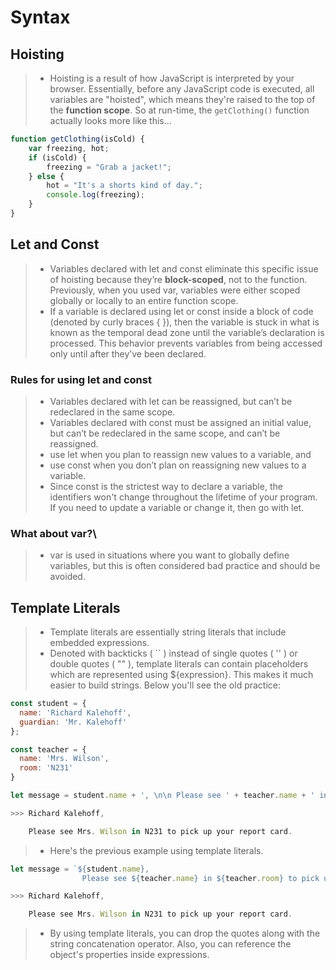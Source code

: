 # Syntax

## Hoisting

>- Hoisting is a result of how JavaScript is interpreted by your browser. Essentially, before any JavaScript code is executed, all variables are "hoisted", which means they're raised to the top of the __function scope__. So at run-time, the `getClothing()` function actually looks more like this…

```javascript
function getClothing(isCold) {
    var freezing, hot;
    if (isCold) {
        freezing = "Grab a jacket!";
    } else {
        hot = "It's a shorts kind of day.";
        console.log(freezing);
    }
}
```

## Let and Const

>- Variables declared with let and const eliminate this specific issue of hoisting because they’re __block-scoped__, not to the function. Previously, when you used var, variables were either scoped globally or locally to an entire function scope.
>- If a variable is declared using let or const inside a block of code (denoted by curly braces { }), then the variable is stuck in what is known as the temporal dead zone until the variable’s declaration is processed. This behavior prevents variables from being accessed only until after they’ve been declared.

### Rules for using let and const

>- Variables declared with let can be reassigned, but can’t be redeclared in the same scope.
>- Variables declared with const must be assigned an initial value, but can’t be redeclared in the same scope, and can’t be reassigned.
>- use let when you plan to reassign new values to a variable, and
>- use const when you don’t plan on reassigning new values to a variable.
>- Since const is the strictest way to declare a variable, the identifiers won't change throughout the lifetime of your program. If you need to update a variable or change it, then go with let.

### What about var?\

>- var is used in situations where you want to globally define variables, but this is often considered bad practice and should be avoided.

## Template Literals

>- Template literals are essentially string literals that include embedded expressions.
>- Denoted with backticks ( `` ) instead of single quotes ( '' ) or double quotes ( "" ), template literals can contain placeholders which are represented using ${expression}. This makes it much easier to build strings. Below you'll see the old practice:

```javascript
const student = {
  name: 'Richard Kalehoff',
  guardian: 'Mr. Kalehoff'
};

const teacher = {
  name: 'Mrs. Wilson',
  room: 'N231'
}

let message = student.name + ', \n\n Please see ' + teacher.name + ' in ' + teacher.room + ' to pick up your report card.';

>>> Richard Kalehoff,

    Please see Mrs. Wilson in N231 to pick up your report card.
```

>- Here's the previous example using template literals.

```javascript
let message = `${student.name}, 
                Please see ${teacher.name} in ${teacher.room} to pick up your report card.`;

>>> Richard Kalehoff,

    Please see Mrs. Wilson in N231 to pick up your report card.
```

>- By using template literals, you can drop the quotes along with the string concatenation operator. Also, you can reference the object's properties inside expressions.

